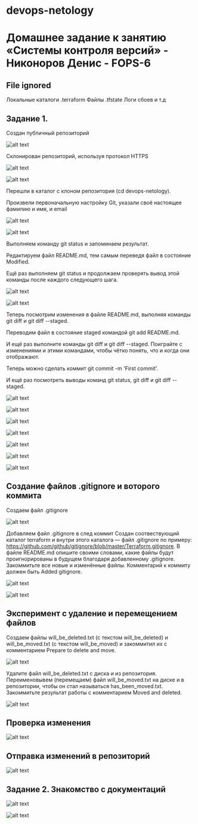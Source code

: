 # devops-netology
# Домашнее задание к занятию «Системы контроля версий» - Никоноров Денис - FOPS-6

## File ignored
Локальные каталоги .terraform
Файлы .tfstate
Логи сбоев
и т.д 

## Задание 1.

Создан публичный репозиторий

![alt text](https://github.com/mxssclxck/devops-netology/blob/main/img/1.png)

Склонирован репозиторий, используя протокол HTTPS

![alt text](https://github.com/mxssclxck/devops-netology/blob/main/img/2.png)

![alt text](https://github.com/mxssclxck/devops-netology/blob/main/img/3.png)

Перешли в каталог с клоном репозитория (cd devops-netology).

Произвели первоначальную настройку Git, указали своё настоящее фамилию и имя, и email

![alt text](https://github.com/mxssclxck/devops-netology/blob/main/img/4.png)

![alt text](https://github.com/mxssclxck/devops-netology/blob/main/img/5.png)

Выполняем команду git status и запоминаем результат.

Редактируем  файл README.md, тем самым переведя файл в состояние Modified.

Ещё раз выполняем git status и продолжаем проверять вывод этой команды после каждого следующего шага.

![alt text](https://github.com/mxssclxck/devops-netology/blob/main/img/6.png)

![alt text](https://github.com/mxssclxck/devops-netology/blob/main/img/7.png)

Теперь посмотрим изменения в файле README.md, выполняя команды git diff и git diff --staged.

Переводим файл в состояние staged командой git add README.md.

И ещё раз выполните команды git diff и git diff --staged. Поиграйте с изменениями и этими командами, чтобы чётко понять, что и когда они отображают.

Теперь можно сделать коммит git commit -m 'First commit'.

И ещё раз посмотреть выводы команд git status, git diff и git diff --staged.

![alt text](https://github.com/mxssclxck/devops-netology/blob/main/img/8.png)

![alt text](https://github.com/mxssclxck/devops-netology/blob/main/img/9.png)

![alt text](https://github.com/mxssclxck/devops-netology/blob/main/img/10.png)

![alt text](https://github.com/mxssclxck/devops-netology/blob/main/img/11.png)

![alt text](https://github.com/mxssclxck/devops-netology/blob/main/img/12.png)

![alt text](https://github.com/mxssclxck/devops-netology/blob/main/img/13.png)

![alt text](https://github.com/mxssclxck/devops-netology/blob/main/img/14.png)

## Создание файлов .gitignore и воторого коммита

Создаем файл .gitignore

![alt text](https://github.com/mxssclxck/devops-netology/blob/main/img/15.png)

Добавляем файл .gitignore в след коммит
Cоздан соотвествующий каталог terraform и внутри этого каталога — файл .gitignore по примеру: https://github.com/github/gitignore/blob/master/Terraform.gitignore.
В файле README.md опишите своими словами, какие файлы будут проигнорированы 
в будущем благодаря добавленному .gitignore.
Закоммитьте все новые и изменённые файлы. Комментарий к коммиту должен быть Added gitignore.

![alt text](https://github.com/mxssclxck/devops-netology/blob/main/img/16.png)

![alt text](https://github.com/mxssclxck/devops-netology/blob/main/img/17.png)

## Эксперимент с удаление и перемещением файлов

Создаем файлы will_be_deleted.txt (с текстом will_be_deleted)
и will_be_moved.txt (с текстом will_be_moved) и закоммитил их с комментарием
Prepare to delete and move.

![alt text](https://github.com/mxssclxck/devops-netology/blob/main/img/18.png)

Удалите файл will_be_deleted.txt с диска и из репозитория.
Переименовывем (перемещаем) файл will_be_moved.txt на диске и в репозитории,
чтобы он стал называться has_been_moved.txt.
Закоммитьте результат работы с комментарием Moved and deleted.

![alt text](https://github.com/mxssclxck/devops-netology/blob/main/img/18_1.png)

## Проверка изменения

![alt text](https://github.com/mxssclxck/devops-netology/blob/main/img/19.png)

## Отправка изменений в репозиторий

![alt text](https://github.com/mxssclxck/devops-netology/blob/main/img/20.png)

## Задание 2. Знакомство с документаций

![alt text](https://github.com/mxssclxck/devops-netology/blob/main/img/21.png)

![alt text](https://github.com/mxssclxck/devops-netology/blob/main/img/22.png)

